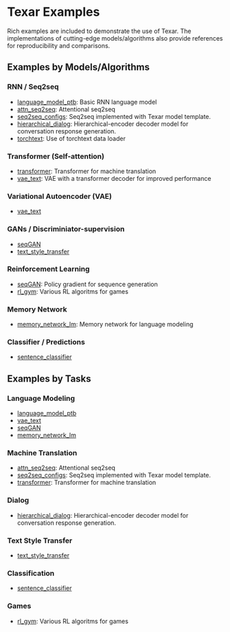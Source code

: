 # Texar Examples #

Rich examples are included to demonstrate the use of Texar. The implementations of cutting-edge models/algorithms also provide references for reproducibility and comparisons. 

## Examples by Models/Algorithms ##

### RNN / Seq2seq ###

* [language_model_ptb](./language_model_ptb): Basic RNN language model
* [attn_seq2seq](./attn_seq2seq): Attentional seq2seq
* [seq2seq_configs](./seq2seq_configs): Seq2seq implemented with Texar model template.
* [hierarchical_dialog](./hierarchical_dialog): Hierarchical-encoder decoder model for conversation response generation.
* [torchtext](./torchtext): Use of torchtext data loader

### Transformer (Self-attention) ###

* [transformer](./transformer): Transformer for machine translation
* [vae_text](./vae_text): VAE with a transformer decoder for improved performance 

### Variational Autoencoder (VAE) ###

* [vae_text](./vae_text)

### GANs / Discriminiator-supervision ###

* [seqGAN](./seqgan)
* [text_style_transfer](./text_style_transfer)

### Reinforcement Learning ###

* [seqGAN](./seqgan): Policy gradient for sequence generation
* [rl_gym](./rl_gym): Various RL algoritms for games

### Memory Network ###

* [memory_network_lm](./memory_network_lm): Memory network for language modeling

### Classifier / Predictions ##  

* [sentence_classifier](./sentence_classifier)


## Examples by Tasks

### Language Modeling ###

* [language_model_ptb](./language_model_ptb)
* [vae_text](./vae_text)
* [seqGAN](./seqgan)
* [memory_network_lm](./memory_network_lm)

### Machine Translation ###

* [attn_seq2seq](./attn_seq2seq): Attentional seq2seq
* [seq2seq_configs](./seq2seq_configs): Seq2seq implemented with Texar model template.
* [transformer](./transformer): Transformer for machine translation

### Dialog ###

* [hierarchical_dialog](./hierarchical_dialog): Hierarchical-encoder decoder model for conversation response generation.

### Text Style Transfer ###

* [text_style_transfer](./text_style_transfer)

### Classification ###

* [sentence_classifier](./sentence_classifier)

### Games ###

* [rl_gym](./rl_gym): Various RL algoritms for games
